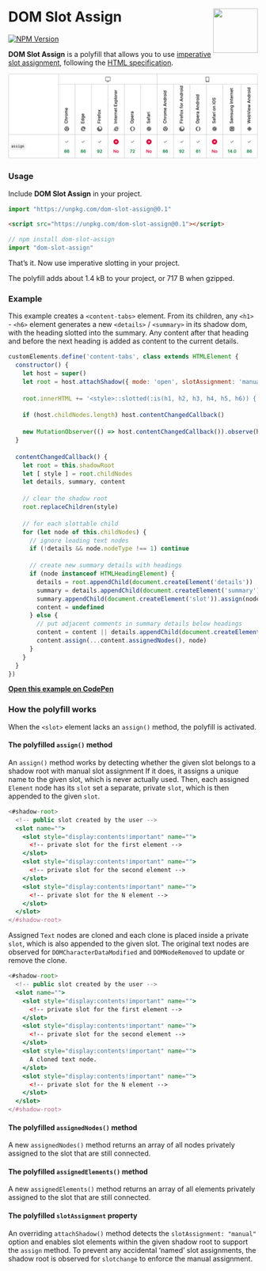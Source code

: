 # DOM Slot Assign <img src="https://jonneal.dev/js-logo.svg" alt="" width="90" height="90" align="right">

[![NPM Version][npm-img]][npm-url]

**DOM Slot Assign** is a polyfill that allows you to use [imperative slot assignment](https://developer.mozilla.org/en-US/docs/Web/API/HTMLSlotElement/assign), following the [HTML specification](https://html.spec.whatwg.org/multipage/scripting.html#dom-slot-assign).

<a href="https://developer.mozilla.org/en-US/docs/Web/API/HTMLSlotElement/assign#browser_compatibility"><img src="./.vscode/browser-compatibility.webp" alt="table of browser compatibility" /></a>

### Usage

Include **DOM Slot Assign** in your project.

```js
import "https://unpkg.com/dom-slot-assign@0.1"
```

```html
<script src="https://unpkg.com/dom-slot-assign@0.1"></script>
```

```js
// npm install dom-slot-assign
import "dom-slot-assign"
```

That’s it. Now use imperative slotting in your project.

The polyfill adds about 1.4 kB to your project, or 717 B when gzipped.

### Example

This example creates a `<content-tabs>` element. From its children, any `<h1>` - `<h6>` element generates a new `<details>` / `<summary>` in its shadow dom, with the heading slotted into the summary. Any content after that heading and before the next heading is added as content to the current details.

```js
customElements.define('content-tabs', class extends HTMLElement {
  constructor() {
    let host = super()
    let root = host.attachShadow({ mode: 'open', slotAssignment: 'manual' })

    root.innerHTML += '<style>::slotted(:is(h1, h2, h3, h4, h5, h6)) { display: contents; pointer-events: none; }</style>'

    if (host.childNodes.length) host.contentChangedCallback()

    new MutationObserver(() => host.contentChangedCallback()).observe(host, { childList: true })
  }
  
  contentChangedCallback() {
    let root = this.shadowRoot
    let [ style ] = root.childNodes
    let details, summary, content

    // clear the shadow root
    root.replaceChildren(style)

    // for each slottable child
    for (let node of this.childNodes) {
      // ignore leading text nodes
      if (!details && node.nodeType !== 1) continue

      // create new summary details with headings
      if (node instanceof HTMLHeadingElement) {
        details = root.appendChild(document.createElement('details'))
        summary = details.appendChild(document.createElement('summary'))
        summary.appendChild(document.createElement('slot')).assign(node)
        content = undefined
      } else {
        // put adjacent comments in summary details below headings
        content = content || details.appendChild(document.createElement('slot'))
        content.assign(...content.assignedNodes(), node)
      }
    }
  }
})
```

[**Open this example on CodePen**](https://codepen.io/jonneal/pen/xxWgyXX?editors=1010)

### How the polyfill works

When the `<slot>` element lacks an `assign()` method, the polyfill is activated.

#### The polyfilled `assign()` method

An `assign()` method works by detecting whether the given slot belongs to a shadow root with manual slot assignment
If it does, it assigns a unique name to the given slot, which is never actually used.
Then, each assigned `Element` node has its `slot` set a separate, private `slot`, which is then appended to the given `slot`.

```jsx
<#shadow-root>
  <!-- public slot created by the user -->
  <slot name="">
    <slot style="display:contents!important" name="">
      <!-- private slot for the first element -->
    </slot>
    <slot style="display:contents!important" name="">
      <!-- private slot for the second element -->
    </slot>
    <slot style="display:contents!important" name="">
      <!-- private slot for the N element -->
    </slot>
  </slot>
</#shadow-root>
```

Assigned `Text` nodes are cloned and each clone is placed inside a private `slot`, which is also appended to the given slot.
The original text nodes are observed for `DOMCharacterDataModified` and `DOMNodeRemoved` to update or remove the clone.

```jsx
<#shadow-root>
  <!-- public slot created by the user -->
  <slot name="">
    <slot style="display:contents!important" name="">
      <!-- private slot for the first element -->
    </slot>
    <slot style="display:contents!important" name="">
      <!-- private slot for the second element -->
    </slot>
    <slot style="display:contents!important" name="">
      A cloned text node.
    </slot>
    <slot style="display:contents!important" name="">
      <!-- private slot for the N element -->
    </slot>
  </slot>
</#shadow-root>
```

#### The polyfilled `assignedNodes()` method

A new `assignedNodes()` method returns an array of all nodes privately assigned to the slot that are still connected.

#### The polyfilled `assignedElements()` method

A new `assignedElements()` method returns an array of all elements privately assigned to the slot that are still connected.

#### The polyfilled `slotAssignment` property

An overriding `attachShadow()` method detects the `slotAssignment: "manual"` option and enables slot elements within the given shadow root to support the `assign` method.
To prevent any accidental ‘named’ slot assignments, the shadow root is observed for `slotchange` to enforce the manual assignment.

[npm-img]: https://img.shields.io/npm/v/dom-slot-assign.svg
[npm-url]: https://www.npmjs.com/package/dom-slot-assign
